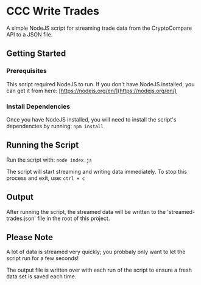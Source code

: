 # CCC Write Trades

A simple NodeJS script for streaming trade data from the CryptoCompare API to a JSON file.

## Getting Started

### Prerequisites
This script required NodeJS to run. If you don't have NodeJS installed, you can get it from here: [https://nodejs.org/en/](https://nodejs.org/en/)

### Install Dependencies

Once you have NodeJS installed, you will need to install the script's dependencies by running: `npm install`

## Running the Script

Run the script with: `node index.js`

The script will start streaming and writing data immediately. To stop this process and exit, use: `ctrl + c`

## Output

After running the script, the streamed data will be written to the 'streamed-trades.json' file in the root of this project.

## Please Note

A lot of data is streamed very quickly; you probbaly only want to let the script run for a few seconds!

The output file is written over with each run of the script to ensure a fresh data set is saved each time.